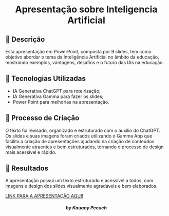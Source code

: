 <h1 style="text-align: center;">Apresentação sobre Inteligencia Artificial </h1>

## 📒 Descrição
Esta apresentação em PowerPoint, composta por 9 slides, tem como objetivo abordar o tema da Inteligência Artificial no âmbito da educação, mostrando exemplos, vantagens, desafios e o futuro das IAs na educação.

## 🤖 Tecnologias Utilizadas
- IA Generativa ChatGPT para roteirização;
- IA Generativa Gamma para fazer os slides;
- Power Point para melhorias na apresentação. 

## 🧐 Processo de Criação
O texto foi revisado, organizado e estruturado com o auxílio do ChatGPT. Os slides e suas imagens foram criados utilizando o Gamma App que facilita a criação de apresentações ajudando na criação de conteúdos visualmente atraentes e bem estruturados, tornando o processo de design mais acessível e rápido.

## 🚀 Resultados
A apresentação possui um texto estruturado e acessível a todos, com imagens e design dos slides visualmente agradáveis e bem elaborados.

[LINK PARA A APRESENTAÇÃO AQUI!](https://docs.google.com/presentation/d/1VDgBTd4FgHxFtxWuwDkyraxBZGZv6LH2/edit?usp=sharing&ouid=114607732309367433729&rtpof=true&sd=true)


<h5 align= "center"> by Kauany Pecuch <h5>

